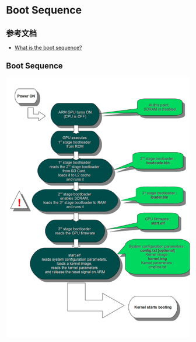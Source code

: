 # Boot Sequence

## 参考文档

* [What is the boot sequence?](https://raspberrypi.stackexchange.com/questions/10442/what-is-the-boot-sequence)

## Boot Sequence

![./images/RPI_Boot_Sequence.png](./images/RPI_Boot_Sequence.png)
